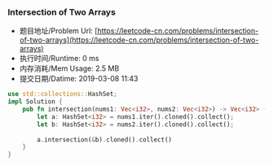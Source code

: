 
### Intersection of Two Arrays
- 题目地址/Problem Url: [https://leetcode-cn.com/problems/intersection-of-two-arrays](https://leetcode-cn.com/problems/intersection-of-two-arrays)
- 执行时间/Runtime: 0 ms 
- 内存消耗/Mem Usage: 2.5 MB
- 提交日期/Datime: 2019-03-08 11:43

```rust
use std::collections::HashSet;
impl Solution {
    pub fn intersection(nums1: Vec<i32>, nums2: Vec<i32>) -> Vec<i32> {
        let a: HashSet<i32> = nums1.iter().cloned().collect();
        let b: HashSet<i32> = nums2.iter().cloned().collect();
        
        a.intersection(&b).cloned().collect()
    }
}
```
